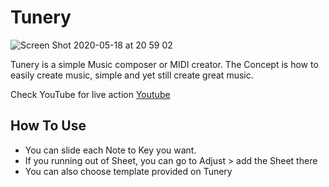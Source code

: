# Tunery

![Screen Shot 2020-05-18 at 20 59 02](https://user-images.githubusercontent.com/16457495/82221611-6f2bea00-994a-11ea-87e2-c8cb32b9f0b0.jpg)

Tunery is a simple Music composer or MIDI creator.
The Concept is how to easily create music, simple and yet still create great music.

Check YouTube for live action [Youtube](https://youtu.be/L17PW6inUzw)

## How To Use
- You can slide each Note to Key you want. 
- If you running out of Sheet, you can go to Adjust > add the Sheet there
- You can also choose template provided on Tunery
